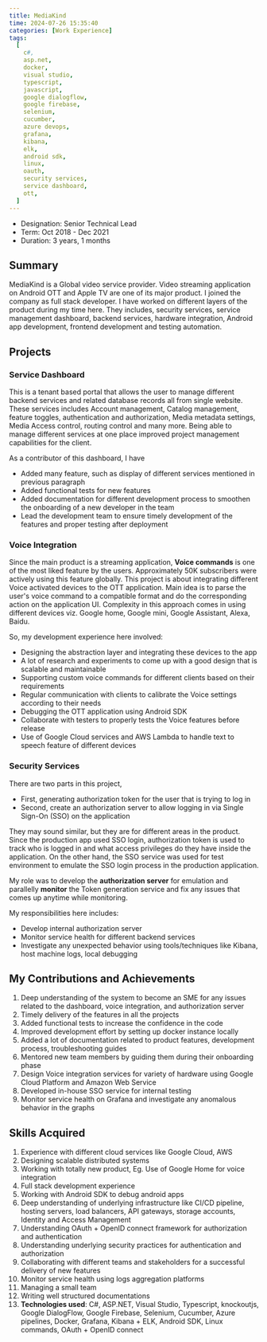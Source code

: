 ```yaml
---
title: MediaKind
time: 2024-07-26 15:35:40
categories: [Work Experience]
tags:
  [
    c#,
    asp.net,
    docker,
    visual studio,
    typescript,
    javascript,
    google dialogflow,
    google firebase,
    selenium,
    cucumber,
    azure devops,
    grafana,
    kibana,
    elk,
    android sdk,
    linux,
    oauth,
    security services,
    service dashboard,
    ott,
  ]
---
```


- Designation: Senior Technical Lead
- Term: Oct 2018 - Dec 2021
- Duration: 3 years, 1 months

## Summary

MediaKind is a Global video service provider. Video streaming application on Android OTT and Apple TV are one of its major product.
I joined the company as full stack developer. I have worked on different layers of the product during my time here.
They includes, security services, service management dashboard, backend services, hardware integration, Android app development, frontend development and testing automation.

## Projects

### Service Dashboard

This is a tenant based portal that allows the user to manage different backend services and related database records all from single website.
These services includes Account management, Catalog management, feature toggles, authentication and authorization, Media metadata settings, Media Access control, routing control and many more.
Being able to manage different services at one place improved project management capabilities for the client.

As a contributor of this dashboard, I have

- Added many feature, such as display of different services mentioned in previous paragraph
- Added functional tests for new features
- Added documentation for different development process to smoothen the onboarding of a new developer in the team
- Lead the development team to ensure timely development of the features and proper testing after deployment

### Voice Integration

Since the main product is a streaming application, **Voice commands** is one of the most liked feature by the users. Approximately 50K subscribers were actively using this feature globally.
This project is about integrating different Voice activated devices to the OTT application.
Main idea is to parse the user's voice command to a compatible format and do the corresponding action on the application UI.
Complexity in this approach comes in using different devices viz. Google home, Google mini, Google Assistant, Alexa, Baidu.

So, my development experience here involved:

- Designing the abstraction layer and integrating these devices to the app
- A lot of research and experiments to come up with a good design that is scalable and maintainable
- Supporting custom voice commands for different clients based on their requirements
- Regular communication with clients to calibrate the Voice settings according to their needs
- Debugging the OTT application using Android SDK
- Collaborate with testers to properly tests the Voice features before release
- Use of Google Cloud services and AWS Lambda to handle text to speech feature of different devices

### Security Services

There are two parts in this project,

- First, generating authorization token for the user that is trying to log in
- Second, create an authorization server to allow logging in via Single Sign-On (SSO) on the application

They may sound similar, but they are for different areas in the product.
Since the production app used SSO login, authorization token is used to track who is logged in and what access privileges do they have inside the application.
On the other hand, the SSO service was used for test environment to emulate the SSO login process in the production application.

My role was to develop the **authorization server** for emulation and parallelly **monitor** the Token generation service and fix any issues that comes up anytime while monitoring.

My responsibilities here includes:

- Develop internal authorization server
- Monitor service health for different backend services
- Investigate any unexpected behavior using tools/techniques like Kibana, host machine logs, local debugging

## My Contributions and Achievements

1. Deep understanding of the system to become an SME for any issues related to the dashboard, voice integration, and authorization server
1. Timely delivery of the features in all the projects
1. Added functional tests to increase the confidence in the code
1. Improved development effort by setting up docker instance locally
1. Added a lot of documentation related to product features, development process, troubleshooting guides
1. Mentored new team members by guiding them during their onboarding phase
1. Design Voice integration services for variety of hardware using Google Cloud Platform and Amazon Web Service
1. Developed in-house SSO service for internal testing
1. Monitor service health on Grafana and investigate any anomalous behavior in the graphs

## Skills Acquired

1. Experience with different cloud services like Google Cloud, AWS
1. Designing scalable distributed systems
1. Working with totally new product, Eg. Use of Google Home for voice integration
1. Full stack development experience
1. Working with Android SDK to debug android apps
1. Deep understanding of underlying infrastructure like CI/CD pipeline, hosting servers, load balancers, API gateways, storage accounts, Identity and Access Management
1. Understanding OAuth + OpenID connect framework for authorization and authentication
1. Understanding underlying security practices for authentication and authorization
1. Collaborating with different teams and stakeholders for a successful delivery of new features
1. Monitor service health using logs aggregation platforms
1. Managing a small team
1. Writing well structured documentations
1. **Technologies used**: C#, ASP.NET, Visual Studio, Typescript, knockoutjs, Google DialogFlow, Google Firebase, Selenium, Cucumber, Azure pipelines, Docker, Grafana, Kibana + ELK, Android SDK, Linux commands, OAuth + OpenID connect
